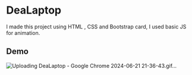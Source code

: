 # DeaLaptop

I made this project using HTML , CSS and Bootstrap card, I used basic JS for animation.

## Demo

![Uploading DeaLaptop - Google Chrome 2024-06-21 21-36-43.gif…]()
